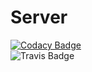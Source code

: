 # Server
[![Codacy Badge](https://api.codacy.com/project/badge/Grade/20f9329048df4cc1b326839fb498c528)](https://www.codacy.com/app/up201404958/Server?utm_source=github.com&amp;utm_medium=referral&amp;utm_content=up201404958/Server&amp;utm_campaign=Badge_Grade)<br>
![Travis Badge](https://travis-ci.org/up201404958/Server.svg?branch=master)
